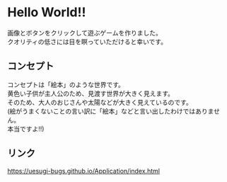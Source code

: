 # Hello World!!  
画像とボタンをクリックして遊ぶゲームを作りました。  
クオリティの低さには目を瞑っていただけると幸いです。    

## コンセプト 
コンセプトは「絵本」のような世界です。  
黄色い子供が主人公のため、見渡す世界が大きく見えます。  
そのため、大人のおじさんや太陽などが大きく見えているのです。  
(絵がうまくないことの言い訳に「絵本」などと言い出したわけではありません。  
本当ですよ!!)  

## リンク  
<https://uesugi-bugs.github.io/Application/index.html>  
